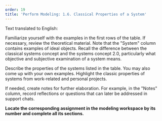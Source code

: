 ```yaml
---
order: 19
title: 'Perform Modeling: 1.6. Classical Properties of a System'
---
```


Text translated to English:

Familiarize yourself with the examples in the first rows of the table. If necessary, review the theoretical material. Note that the "System" column contains examples of ideal objects. Recall the difference between the classical systems concept and the systems concept 2.0, particularly what objective and subjective examination of a system means.

Describe the properties of the systems listed in the table. You may also come up with your own examples. Highlight the classic properties of systems from work-related and personal projects.

If needed, create notes for further elaboration. For example, in the "Notes" column, record reflections or questions that can later be addressed in support chats.

**Locate the corresponding assignment in the modeling workspace by its number and complete all its sections.**